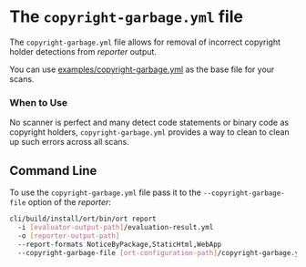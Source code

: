 # The `copyright-garbage.yml` file

The `copyright-garbage.yml` file allows for removal of incorrect copyright holder detections from _reporter_ output.

You can use [examples/copyright-garbage.yml](examples/copyright-garbage.yml) as the base file for your scans.

### When to Use

No scanner is perfect and many detect code statements or binary code as copyright holders,
`copyright-garbage.yml` provides a way to clean to clean up such errors across all scans.

## Command Line

To use the `copyright-garbage.yml` file pass it to the `--copyright-garbage-file` option of the _reporter_:

```bash
cli/build/install/ort/bin/ort report
  -i [evaluator-output-path]/evaluation-result.yml
  -o [reporter-output-path]
  --report-formats NoticeByPackage,StaticHtml,WebApp
  --copyright-garbage-file [ort-configuration-path]/copyright-garbage.yml
```